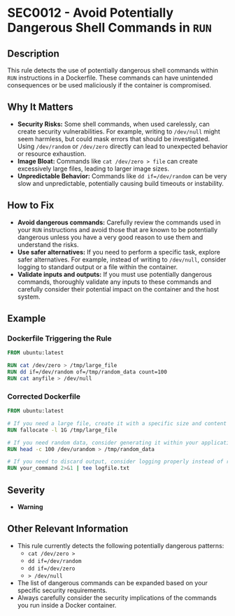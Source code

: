 # SEC0012 - Avoid Potentially Dangerous Shell Commands in `RUN`

## Description

This rule detects the use of potentially dangerous shell commands within `RUN` instructions in a Dockerfile. These commands can have unintended consequences or be used maliciously if the container is compromised.

## Why It Matters

-   **Security Risks:** Some shell commands, when used carelessly, can create security vulnerabilities. For example, writing to `/dev/null` might seem harmless, but could mask errors that should be investigated. Using `/dev/random` or `/dev/zero` directly can lead to unexpected behavior or resource exhaustion.
-   **Image Bloat:** Commands like `cat /dev/zero > file` can create excessively large files, leading to larger image sizes.
-   **Unpredictable Behavior:**  Commands like `dd if=/dev/random` can be very slow and unpredictable, potentially causing build timeouts or instability.

## How to Fix

-   **Avoid dangerous commands:** Carefully review the commands used in your `RUN` instructions and avoid those that are known to be potentially dangerous unless you have a very good reason to use them and understand the risks.
-   **Use safer alternatives:**  If you need to perform a specific task, explore safer alternatives. For example, instead of writing to `/dev/null`, consider logging to standard output or a file within the container.
-   **Validate inputs and outputs:** If you must use potentially dangerous commands, thoroughly validate any inputs to these commands and carefully consider their potential impact on the container and the host system.

## Example

### Dockerfile Triggering the Rule

```dockerfile
FROM ubuntu:latest

RUN cat /dev/zero > /tmp/large_file
RUN dd if=/dev/random of=/tmp/random_data count=100
RUN cat anyfile > /dev/null
```

### Corrected Dockerfile

```dockerfile
FROM ubuntu:latest

# If you need a large file, create it with a specific size and content
RUN fallocate -l 1G /tmp/large_file

# If you need random data, consider generating it within your application or use a more controlled approach
RUN head -c 100 /dev/urandom > /tmp/random_data

# If you need to discard output, consider logging properly instead of redirecting to /dev/null
RUN your_command 2>&1 | tee logfile.txt
```

## Severity

  - **Warning**

## Other Relevant Information

-   This rule currently detects the following potentially dangerous patterns:
    -   `cat /dev/zero >`
    -   `dd if=/dev/random`
    -   `dd if=/dev/zero`
    -   `> /dev/null`
-   The list of dangerous commands can be expanded based on your specific security requirements.
-   Always carefully consider the security implications of the commands you run inside a Docker container.
